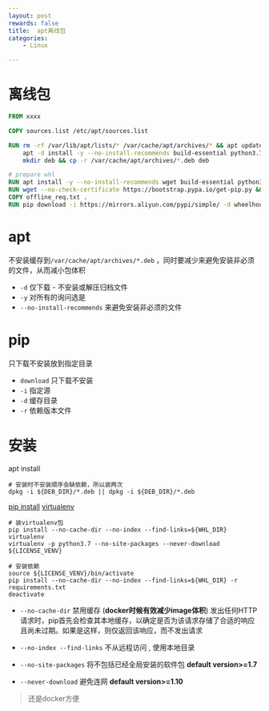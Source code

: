 ```yaml
---
layout: post
rewards: false
title:  apt离线包
categories:
    - Linux

---
```




# 离线包

```dockerfile
FROM xxxx

COPY sources.list /etc/apt/sources.list

RUN rm -rf /var/lib/apt/lists/* /var/cache/apt/archives/* && apt update -y && \
	apt -d install -y --no-install-recommends build-essential python3.7 python3.7-dev python3-distutils libmysqlclient-dev libyaml-dev libffi-dev libssl-dev libbz2-dev liblz4-dev zlib1g-dev && \
    mkdir deb && cp -r /var/cache/apt/archives/*.deb deb

# prepare whl
RUN apt install -y --no-install-recommends wget build-essential python3.7 python3.7-dev python3-distutils libmysqlclient-dev libyaml-dev libffi-dev libssl-dev libbz2-dev liblz4-dev zlib1g-dev
RUN wget --no-check-certificate https://bootstrap.pypa.io/get-pip.py && python3.7 get-pip.py
COPY offline_req.txt .
RUN pip download -i https://mirrors.aliyun.com/pypi/simple/ -d wheelhouse -r offline_req.txt
```



# apt

不安装缓存到`/var/cache/apt/archives/*.deb` ，同时要减少来避免安装非必须的文件，从而减小包体积

- `-d` 仅下载 - 不安装或解压归档文件
- `-y` 对所有的询问选是
- `--no-install-recommends` 来避免安装非必须的文件



# pip

只下载不安装放到指定目录

- `download` 只下载不安装
- `-i` 指定源
- `-d` 缓存目录
- `-r` 依赖版本文件



# 安装

apt install

```shell
# 安装时不安装顺序会缺依赖，所以装两次
dpkg -i ${DEB_DIR}/*.deb || dpkg -i ${DEB_DIR}/*.deb
```



[pip install](https://pip.pypa.io/en/stable/reference/pip_install/)     [virtualenv](https://python-guide-kr.readthedocs.io/ko/latest/dev/virtualenvs.html)

```shell
# 装virtualenv包
pip install --no-cache-dir --no-index --find-links=${WHL_DIR} virtualenv
virtualenv -p python3.7 --no-site-packages --never-download ${LICENSE_VENV}

# 安装依赖
source ${LICENSE_VENV}/bin/activate
pip install --no-cache-dir --no-index --find-links=${WHL_DIR} -r requirements.txt
deactivate
```

- `--no-cache-dir` 禁用缓存 (**docker时候有效减少image体积**)  发出任何HTTP请求时，pip首先会检查其本地缓存，以确定是否为该请求存储了合适的响应且尚未过期。如果是这样，则仅返回该响应，而不发出请求

- `--no-index --find-links` 不从远程访问 , 使用本地目录

- `--no-site-packages` 将不包括已经全局安装的软件包 **default version>=1.7**
- `--never-download` 避免连网 **default version>=1.10**



> 还是docker方便